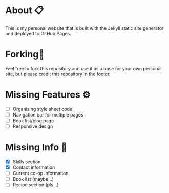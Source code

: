 # About 📋

This is my personal website that is built with the Jekyll static site generator and deployed to GitHub Pages.

# Forking🍴

Feel free to fork this repository and use it as a base for your own personal site, but please credit this repository in the footer.

# Missing Features ⚙️

- [ ] Organizing style sheet code
- [ ] Navigation bar for multiple pages
- [ ] Book list/blog page
- [ ] Responsive design

# Missing Info 💾

- [x] Skills section
- [x] Contact information
- [ ] Current co-op information
- [ ] Book list (maybe...)
- [ ] Recipe section (pls...)